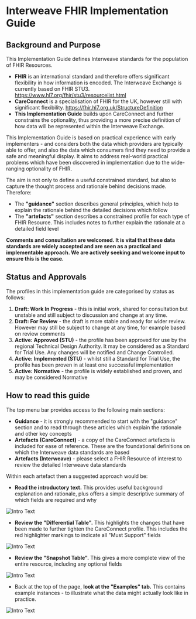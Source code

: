 # Interweave FHIR Implementation Guide

## Background and Purpose

This Implementation Guide defines Interweave standards for the population of FHIR Resources.

 - **FHIR** is an international standard and therefore offers significant flexibility in how information is encoded. The Interweave Exchange is currently based on FHIR STU3. <https://www.hl7.org/fhir/stu3/resourcelist.html> 
 - **CareConnect** is a specialisation of FHIR for the UK, however still with significant flexibility. <https://fhir.hl7.org.uk/StructureDefinition> 
 - **This Implementation Guide** builds upon CareConnect and further constrains the optionality, thus providing a more precise definition of how data will be represented within the Interweave Exchange.

This Implementation Guide is based on practical experience with early implementers - and considers both the data which providers are typically able to offer, and also the data which consumers find they need to provide a safe and meaningful display. It aims to address real-world practical problems which have been discovered in implementation due to the wide-ranging optionality of FHIR.

The aim is not only to define a useful constrained standard, but also to capture the thought process and rationale behind decisions made. Therefore:

 - The **"guidance"** section describes general principles, which help to explain the rationale behind  the detailed decisions which follow
 - The **"artefacts"** section describes a constrained profile for each type of FHIR Resource. This includes notes to further explain the rationale at a detailed field level

**Comments and consultation are welcomed. It is vital that these data standards are widely accepted and are seen as a practical and implementable approach. We are actively seeking and welcome input to ensure this is the case.**


## Status and Approvals
The profiles in this implementation guide are categorised by status as follows:
 1. **Draft: Work In Progress** - this is initial work, shared for consultation but unstable and still subject to discussion and change at any time.
 2. **Draft: For Review** - the draft is more stable and ready for wider review. However may still be subject to change at any time, for example based on review comments
 3. **Active: Approved (STU)** - the profile has been approved for use by the regional Technical Design Authority. It may be considered as a Standard for Trial Use. Any changes will be notified and Change Controlled.
 4. **Active: Implemented (STU)** - whilst still a Standard for Trial Use, the profile has been proven in at least one successful implementation
 5. **Active: Normative** - the profile is widely established and proven, and may be considered Normative


## How to read this guide
The top menu bar provides access to the following main sections:
 - **Guidance** - it is strongly recommended to start with the "guidance" section and to read through these articles which explain the rationale and other key concepts
  - **Artefacts (CareConnect)** - a copy of the CareConnect artefacts is included for ease of reference. These are the foundational definitions on which the Interweave data standards are based
   - **Artefacts (Interweave)** - please select a FHIR Resource of interest to review the detailed Interweave data standards

Within each artefact then a suggested approach would be:
 - **Read the introductory text.** This provides useful background explanation and rationale, plus offers a simple descriptive summary of which fields are required and why

<img src=".\HowToIntroText.png" alt="Intro Text" style="clear:both; float:none">


  - **Review the "Differential Table".** This highlights the changes that have been made to further tighten the CareConnect profile. This includes the red highlighter markings to indicate all "Must Support" fields

<img src=".\HowToDifferential.png" alt="Intro Text" style="clear:both; float:none">


  - **Review the "Snapshot Table".** This gives a more complete view of the entire resource, including any optional fields

<img src=".\HowToSnapshot.png" alt="Intro Text" style="clear:both; float:none">

   - Back at the top of the page, **look at the "Examples" tab.** This contains example instances - to illustrate what the data might actually look like in practice.

   <img src=".\HowToExamples.png" alt="Intro Text" style="clear:both; float:none">
